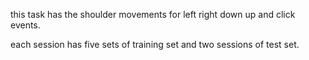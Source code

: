 this task has the shoulder movements for left right down up and click events.

each session has five sets of training set and two sessions of test set.
